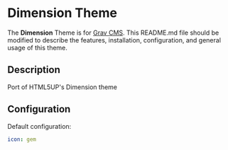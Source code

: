 # Dimension Theme

The **Dimension** Theme is for [Grav CMS](http://github.com/getgrav/grav).  This README.md file should be modified to describe the features, installation, configuration, and general usage of this theme.

## Description

Port of HTML5UP&#039;s Dimension theme

## Configuration

Default configuration:

```yaml
icon: gem
```
